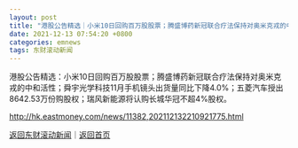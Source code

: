 ```yaml
---
layout: post
title: "港股公告精选｜小米10日回购百万股股票；腾盛博药新冠联合疗法保持对奥米克戎的中和活性"
date: 2021-12-13 07:54:20 +0800
categories: emnews
tags: 东财滚动新闻
---
```


港股公告精选：小米10日回购百万股股票；腾盛博药新冠联合疗法保持对奥米克戎的中和活性；舜宇光学科技11月手机镜头出货量同比下降4.0%；五菱汽车授出8642.53万份购股权；瑞风新能源将认购长城华冠不超4%股权。

<http://hk.eastmoney.com/news/11382,202112132210921775.html>

[返回东财滚动新闻](//finews.withounder.com/emnews/)｜[返回首页](//finews.withounder.com/)
